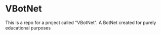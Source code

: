 # VBotNet
This is a repo for a project called "VBotNet". A BotNet created for purely educational purposes
